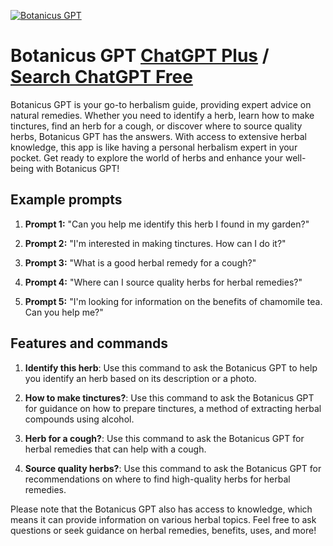 
[![Botanicus GPT](https://files.oaiusercontent.com/file-fV7pCwSvbbIO31GdUwrYIriW?se=2123-10-16T06%3A15%3A41Z&sp=r&sv=2021-08-06&sr=b&rscc=max-age%3D31536000%2C%20immutable&rscd=attachment%3B%20filename%3D72d4c9f1-393e-47d5-962b-7c0dec9cb6f0.png&sig=ZwbHL0iF5rtElvslej0/SCHT/heUZIwtoAv8TMyYfzA%3D)](https://chat.openai.com/g/g-MW84PLKEw-botanicus-gpt)

# Botanicus GPT [ChatGPT Plus](https://chat.openai.com/g/g-MW84PLKEw-botanicus-gpt) / [Search ChatGPT Free](https://gptcall.net/index.html#/?search=Botanicus%20GPT)

Botanicus GPT is your go-to herbalism guide, providing expert advice on natural remedies. Whether you need to identify a herb, learn how to make tinctures, find an herb for a cough, or discover where to source quality herbs, Botanicus GPT has the answers. With access to extensive herbal knowledge, this app is like having a personal herbalism expert in your pocket. Get ready to explore the world of herbs and enhance your well-being with Botanicus GPT!

## Example prompts

1. **Prompt 1:** "Can you help me identify this herb I found in my garden?"

2. **Prompt 2:** "I'm interested in making tinctures. How can I do it?"

3. **Prompt 3:** "What is a good herbal remedy for a cough?"

4. **Prompt 4:** "Where can I source quality herbs for herbal remedies?"

5. **Prompt 5:** "I'm looking for information on the benefits of chamomile tea. Can you help me?"

## Features and commands

1. **Identify this herb**: Use this command to ask the Botanicus GPT to help you identify an herb based on its description or a photo.

2. **How to make tinctures?**: Use this command to ask the Botanicus GPT for guidance on how to prepare tinctures, a method of extracting herbal compounds using alcohol.

3. **Herb for a cough?**: Use this command to ask the Botanicus GPT for herbal remedies that can help with a cough.

4. **Source quality herbs?**: Use this command to ask the Botanicus GPT for recommendations on where to find high-quality herbs for herbal remedies.

Please note that the Botanicus GPT also has access to knowledge, which means it can provide information on various herbal topics. Feel free to ask questions or seek guidance on herbal remedies, benefits, uses, and more!


